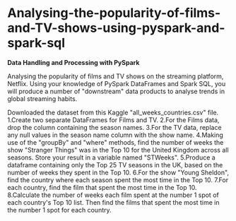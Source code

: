 # Analysing-the-popularity-of-films-and-TV-shows-using-pyspark-and-spark-sql
**Data Handling and Processing with PySpark**

Analysing the popularity of films and TV shows on the streaming platform, Netflix. Using your knowledge of PySpark DataFrames and Spark SQL, you will produce a number of "downstream" data products to analyse trends in global streaming habits.

Downloaded the dataset from this Kaggle "all_weeks_countries.csv" file.
1.Create two separate DataFrames for Films and TV.
2.For the Films data, drop the column containing the season names.
3.For the TV data, replace any null values in the season name column with the show name.
4.Making use of the "groupBy" and "where" methods, find the number of weeks the show "Stranger Things" was in the Top 10 for the United Kingdom across all seasons. Store your result in a variable named "STWeeks".
5.Produce a dataframe containing only the Top 25 TV seasons in the UK, based on the number of weeks they spent in the Top 10.
6.For the show "Young Sheldon", find the country where each season spent the most time in the Top 10.
7.For each country, find the film that spent the most time in the Top 10.
8.Calculate the number of weeks each film spent at the number 1 spot of each country's Top 10 list. Then find the films that spent the most time in the number 1 spot for each country.
